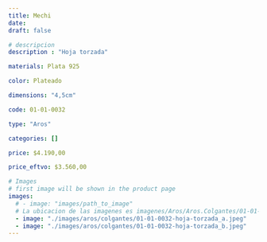 ```yaml
---
title: Mechi
date: 
draft: false

# descripcion
description : "Hoja torzada"

materials: Plata 925

color: Plateado

dimensions: "4,5cm"

code: 01-01-0032

type: "Aros"

categories: []

price: $4.190,00

price_eftvo: $3.560,00

# Images
# first image will be shown in the product page
images:
  # - image: "images/path_to_image"
  # La ubicacion de las imagenes es imagenes/Aros/Aros.Colgantes/01-01-0032-mechi
  - image: "./images/aros/colgantes/01-01-0032-hoja-torzada_a.jpeg"
  - image: "./images/aros/colgantes/01-01-0032-hoja-torzada_b.jpeg"
---
```

